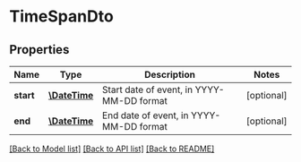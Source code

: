 # TimeSpanDto

## Properties
Name | Type | Description | Notes
------------ | ------------- | ------------- | -------------
**start** | [**\DateTime**](\DateTime.md) | Start date of event, in YYYY-MM-DD format | [optional] 
**end** | [**\DateTime**](\DateTime.md) | End date of event, in YYYY-MM-DD format | [optional] 

[[Back to Model list]](../README.md#documentation-for-models) [[Back to API list]](../README.md#documentation-for-api-endpoints) [[Back to README]](../README.md)

